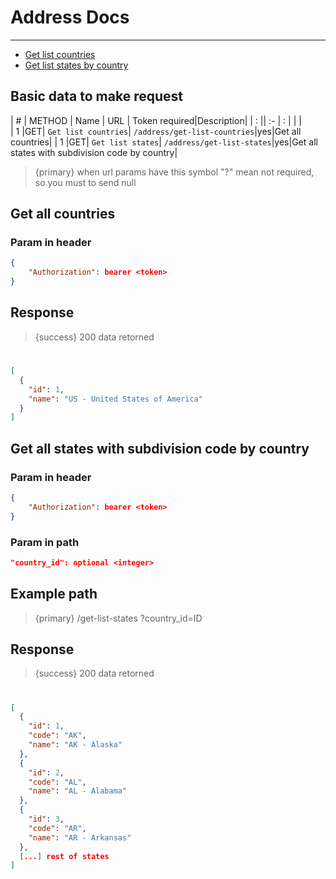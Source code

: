 # Address Docs

---
- [Get list countries](#get-list-countries)
- [Get list states by country](#get-list-states)


<a name="basic-data"></a>
## Basic data to make request


| # | METHOD   | Name             | URL                     | Token required|Description|
| : ||   :-                 |  :                      |               |                    |  
| 1 |GET| `Get list countries`| `/address/get-list-countries`|yes|Get all countries|
| 1 |GET| `Get list states`| `/address/get-list-states`|yes|Get all states with subdivision code by country|


>{primary} when url params have this symbol "?" mean not required, so you must to send null


<a name="get-list-countries"></a>
## Get all countries

### Param in header

```json
{
    "Authorization": bearer <token>
}
```

## Response

> {success} 200 data retorned

#
```json
[
  {
    "id": 1,
    "name": "US - United States of America"
  }
]
```

<a name="get-list-states"></a>
## Get all states with subdivision code by country

### Param in header

```json
{
    "Authorization": bearer <token>
}
```
### Param in path

```json
"country_id": optional <integer>
```

## Example path

>{primary} /get-list-states ?country_id=ID


## Response

> {success} 200 data retorned

#
```json
[
  {
    "id": 1,
    "code": "AK",
    "name": "AK - Alaska"
  },
  {
    "id": 2,
    "code": "AL",
    "name": "AL - Alabama"
  },
  {
    "id": 3,
    "code": "AR",
    "name": "AR - Arkansas"
  },
  [...] rest of states
]
```